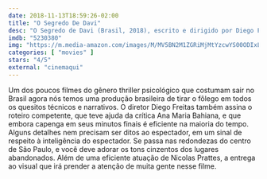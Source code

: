```yaml
---
date: 2018-11-13T18:59:26-02:00
title: "O Segredo De Davi"
desc: "O Segredo de Davi (Brasil, 2018), escrito e dirigido por Diego Freitas, com Nicolas Prattes, Eucir de Souza, Cris Vianna."
imdb: "5230380"
img: "https://m.media-amazon.com/images/M/MV5BN2M1ZGRiMjMtYzcwYS00ODIxLWEyNTYtZmVkZDU4MWNkZjM2XkEyXkFqcGdeQXVyMjI1Njc2NTQ@._V1_SY150_CR0,0,101,150_.jpg"
categories: [ "movies" ]
stars: "4/5"
external: "cinemaqui"
---
```

Um dos poucos filmes do gênero thriller psicológico que costumam sair no Brasil agora nós temos uma produção brasileira de tirar o fôlego em todos os quesitos técnicos e narrativos. O diretor Diego Freitas também assina o roteiro competente, que teve ajuda da crítica Ana Maria Bahiana, e que embora capenga em seus minutos finais é eficiente na maioria do tempo. Alguns detalhes nem precisam ser ditos ao espectador, em um sinal de respeito à inteligência do espectador. Se passa nas redondezas do centro de São Paulo, e você deve adorar os tons cinzentos dos lugares abandonados. Além de uma eficiente atuação de Nicolas Prattes, a entrega ao visual que irá prender a atenção de muita gente nesse filme.
